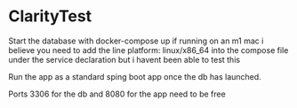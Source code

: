 # ClarityTest
Start the database with docker-compose up
if running on an m1 mac i believe you need to add the line platform: linux/x86_64 into the compose file under the service declaration but i havent been able to test this

Run the app as a standard sping boot app once the db has launched. 

Ports 3306 for the db and 8080 for the app need to be free
